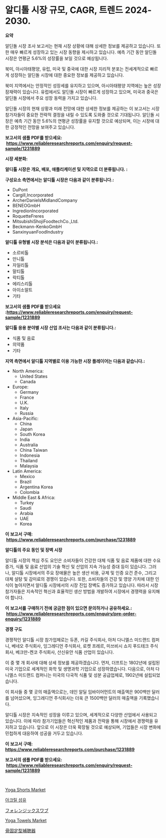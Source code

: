 <p><h1>알디톨 시장 규모, CAGR, 트렌드 2024-2030.</h1></p><p><strong>요약</strong></p>
<p><p>알딘돌 시장 조사 보고서는 현재 시장 상황에 대해 상세한 정보를 제공하고 있습니다. 또한 매우 빠르게 성장하고 있는 시장 동향을 제시하고 있습니다. 예측 기간 동안 알딘돌 시장은 연평균 5.6%의 성장률을 보일 것으로 예상됩니다.</p><p>북미, 아시아태평양, 유럽, 미국 및 중국에 대한 시장 지리적 분포는 전세계적으로 빠르게 성장하는 알딘돌 시장에 대한 중요한 정보를 제공하고 있습니다. </p><p>북미 지역에서는 안정적인 성장세를 유지하고 있으며, 아시아태평양 지역에는 높은 성장 잠재력이 있습니다. 유럽에서도 알딘돌 시장이 빠르게 성장하고 있으며, 미국과 중국은 알딘돌 시장에서 주요 성장 동력을 가지고 있습니다.</p><p>알딘돌 시장의 현재 상황과 미래 전망에 대한 상세한 정보를 제공하는 이 보고서는 시장 참가자들이 중요한 전략적 결정을 내릴 수 있도록 도와줄 것으로 기대됩니다. 알딘돌 시장은 예측 기간 동안 5.6%의 연평균 성장률을 유지할 것으로 예상되며, 이는 시장에 대한 긍정적인 전망을 보여주고 있습니다.</p></p>
<p><strong>보고서의 샘플 PDF를 받으세요: &nbsp;<a href="https://www.reliableresearchreports.com/enquiry/request-sample/1231889">https://www.reliableresearchreports.com/enquiry/request-sample/1231889</a></strong></p>
<p><strong>시장 세분화:</strong></p>
<p><strong> 알디톨 시장은 개요, 배포, 애플리케이션 및 지역으로 더 분류됩니다. :</strong></p>
<p><strong>구성요소 측면에서는 알디톨 시장은 다음과 같이 분류됩니다.:</strong></p>
<p><ul><li>DuPont</li><li>Cargill,Incorporated</li><li>ArcherDanielsMidlandCompany</li><li>BENEOGmbH</li><li>IngredionIncorporated</li><li>RoquetteFreres</li><li>MitsubishiShojiFoodtechCo.,Ltd.</li><li>Beckmann-KenkoGmbH</li><li>SanxinyuanFoodIndustry</li></ul></p>
<p><strong> 알디톨 유형별 시장 분석은 다음과 같이 분류됩니다.:</strong></p>
<p><ul><li>소르비톨</li><li>만니톨</li><li>자일리톨</li><li>말티톨</li><li>락티톨</li><li>에리스리톨</li><li>아이소말트</li><li>기타</li></ul></p>
<p><strong>보고서의 샘플 PDF를 받으세요 :<a href="https://www.reliableresearchreports.com/enquiry/request-sample/1231889">https://www.reliableresearchreports.com/enquiry/request-sample/1231889</a></strong></p>
<p><strong> 알디톨 응용 분야별 시장 산업 조사는 다음과 같이 분류됩니다.:</strong></p>
<p><ul><li>식품 및 음료</li><li>의약품</li><li>기타</li></ul></p>
<p><strong>지역 측면에서 알디톨 지역별로 이용 가능한 시장 플레이어는 다음과 같습니다.:</strong></p>
<p><ul>
    <li>
        North America:
        <ul>
            <li>United States</li>
            <li>Canada</li>
        </ul>
    </li>
    <li>
        Europe:
        <ul>
            <li>Germany</li>
            <li>France</li>
            <li>U.K.</li>
            <li>Italy</li>
            <li>Russia</li>
        </ul>
    </li>
    <li>
        Asia-Pacific:
        <ul>
            <li>China</li>
            <li>Japan</li>
            <li>South Korea</li>
            <li>India</li>
            <li>Australia</li>
            <li>China Taiwan</li>
            <li>Indonesia</li>
            <li>Thailand</li>
            <li>Malaysia</li>
        </ul>
    </li>
    <li>
        Latin America:
        <ul>
            <li>Mexico</li>
            <li>Brazil</li>
            <li>Argentina Korea</li>
            <li>Colombia</li>
        </ul>
    </li>
    <li>
        Middle East & Africa:
        <ul>
            <li>Turkey</li>
            <li>Saudi</li>
            <li>Arabia</li>
            <li>UAE</li>
            <li>Korea</li>
        </ul>
    </li>
    </ul></p>
<p><strong>이 보고서 구매: &nbsp;<a href="https://www.reliableresearchreports.com/purchase/1231889">https://www.reliableresearchreports.com/purchase/1231889</a></strong></p>
<p><strong>알디톨의 주요 동인 및 장벽 시장</strong></p>
<p><p>알디톨 시장의 핵심 주도 요인은 소비자들이 건강한 대체 식품 및 음료 제품에 대한 수요 증가, 식품 및 음료 산업의 기술 혁신 및 산업의 지속 가능성 증대 등이 있습니다. 그러나, 알디톨 시장에서의 주요 장애물은 높은 생산 비용, 규제 및 인증 요건 준수, 그리고 대체 설탕 및 감미료의 경쟁이 있습니다. 또한, 소비자들의 건강 및 영양 가치에 대한 인식이 높아지면서 알디톨 시장에서의 시장 진입 장벽도 증가하고 있습니다. 따라서 시장 참가자들은 지속적인 혁신과 효율적인 생산 방법을 개발하여 시장에서 경쟁력을 유지해야 합니다.</p></p>
<p><strong>이 보고서를 구매하기 전에 궁금한 점이 있으면 문의하거나 공유하세요.: &nbsp;<a href="https://www.reliableresearchreports.com/enquiry/pre-order-enquiry/1231889">https://www.reliableresearchreports.com/enquiry/pre-order-enquiry/1231889</a></strong></p>
<p><strong>경쟁 구도</strong></p>
<p><p>경쟁적인 알디톨 시장 참가업체로는 듀폰, 카길 주식회사, 아처 다니엘스 미드랜드 컴퍼니, 베네오 주식회사, 잉그레디언 주식회사, 로켓 프레르, 미쓰비시 쇼지 푸드테크 주식회사, 베크만-켄코 주식회사, 산신유안 식품 산업이 있습니다. </p><p>이 중 몇 개 회사에 대해 상세 정보를 제공하겠습니다. 먼저, 더프트는 1802년에 설립된 미국 기업으로 세계적인 화학 및 생명과학 기업으로 성장하였습니다. 다음으로, 아처 다니엘스 미드랜드 컴퍼니는 미국의 다국적 식품 및 성분 공급업체로, 1902년에 설립되었습니다.</p><p>이 회사들 중 몇 곳의 매출액으로는, 데인 알딜 임바이어먼트의 매출액은 900백만 달러를 넘어섰으며, 잉그레디언 주식회사는 더욱 큰 1500백만 달러의 매출액을 기록했습니다.</p><p>알디톨 시장은 지속적인 성장을 이루고 있으며, 세계적으로 다양한 산업에서 사용되고 있습니다. 이에 따라 참가기업들은 혁신적인 제품과 전략을 통해 시장에서 경쟁력을 유지하고 있습니다. 앞으로 이 시장은 더욱 확장될 것으로 예상되며, 기업들은 시장 변화에 민첩하게 대응하여 성공을 거두고 있습니다.</p></p>
<p><strong>이 보고서 구매: &nbsp; <a href="https://www.reliableresearchreports.com/purchase/1231889">https://www.reliableresearchreports.com/purchase/1231889</a></strong></p>
<p><strong>보고서의 샘플 PDF를 받으세요: &nbsp;<a href="https://www.reliableresearchreports.com/enquiry/request-sample/1231889">https://www.reliableresearchreports.com/enquiry/request-sample/1231889</a></strong><strong></strong></p>
<p>&nbsp;</p>
<p><p><a href="https://github.com/BryceTownsendr/Market-Research-Report-List-4/blob/main/yoga-shorts-market.md">Yoga Shorts Market</a></p><p><a href="https://github.com/xvz497517413/Market-Research-Report-List-1/blob/main/21593573815.md">아크릴 섬유</a></p><p><a href="https://github.com/mcbeesbxa270/Market-Research-Report-List-1/blob/main/90631914213.md">フォレンジックスワブ</a></p><p><a href="https://github.com/mahnoor2003/Market-Research-Report-List-3/blob/main/yoga-towels-market.md">Yoga Towels Market</a></p><p><a href="https://github.com/ksxzwxabcuynh011/Market-Research-Report-List-1/blob/main/80785004212.md">骨固定型補聴器</a></p></p>